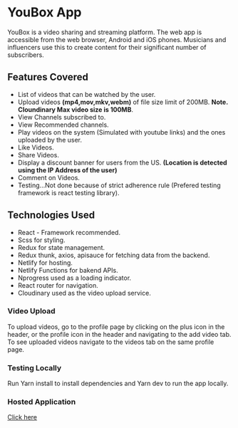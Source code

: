 # YouBox App

YouBox is a video sharing and streaming platform. The web app is accessible from the web browser,
Android and iOS phones. Musicians and influencers use this to create content for their significant
number of subscribers.

## Features Covered

- List of videos that can be watched by the user.
- Upload videos **(mp4,mov,mkv,webm)** of file size limit of 200MB. **Note. Cloundinary Max video size is 100MB**.
- View Channels subscribed to.
- View Recommended channels.
- Play videos on the system (Simulated with youtube links) and the ones uploaded by the user.
- Like Videos.
- Share Videos.
- Display a discount banner for users from the US. **(Location is detected using the IP Address of the user)**
- Comment on Videos.
- Testing...Not done because of strict adherence rule (Prefered testing framework is react testing library).

## Technologies Used

- React - Framework recommended.
- Scss for styling.
- Redux for state management.
- Redux thunk, axios, apisauce for fetching data from the backend.
- Netlify for hosting.
- Netlify Functions for bakend APIs.
- Nprogress used as a loading indicator.
- React router for navigation.
- Cloudinary used as the video upload service.

### Video Upload

To upload videos, go to the profile page by clicking on the plus icon in the header, or the profile icon in the header and navigating to the add video tab. To see uploaded videos navigate to the videos tab on the same profile page.

### Testing Locally

Run Yarn install to install dependencies and Yarn dev to run the app locally.

### Hosted Application

[Click here](https://youbox-video.netlify.app/)
